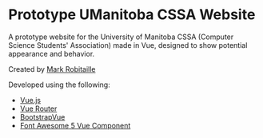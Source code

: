 # Prototype UManitoba CSSA Website

A prototype website for the University of Manitoba CSSA (Computer Science Students' Association) made in Vue, designed to show potential appearance and behavior.

Created by [Mark Robitaille](http://markrobitaille.ca/)

Developed using the following:  
* [Vue.js](https://vuejs.org/)
* [Vue Router](https://router.vuejs.org/)
* [BootstrapVue](https://bootstrap-vue.js.org/)
* [Font Awesome 5 Vue Component](https://github.com/FortAwesome/vue-fontawesome)
